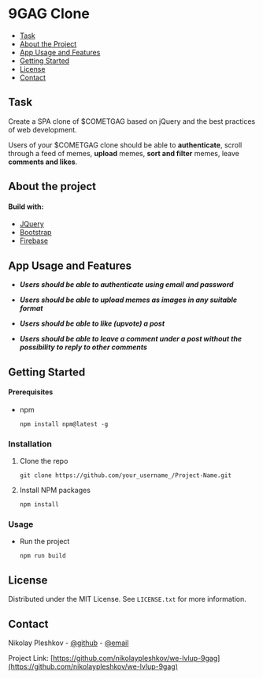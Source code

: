# 9GAG Clone

* [Task](#task)
* [About the Project](#about-the-project)
* [App Usage and Features](#app-usage-and-features)
* [Getting Started](#getting-started)
* [License](#license)
* [Contact](#contact)

## Task

Create a SPA clone of $COMETGAG based on jQuery and the best practices of web development.

Users of your $COMETGAG clone should be able to **authenticate**, scroll through a feed of memes, **upload** memes, **sort and filter** memes, leave **comments and likes**.

## About the project
#### Build with:
-   [JQuery](https://jquery.com/)
-   [Bootstrap](https://getbootstrap.com/)
-   [Firebase](https://firebase.google.com)
## App Usage and Features
* ***Users should be able to authenticate using email and password***

* ***Users should be able to upload memes as images in any suitable format***
* ***Users should be able to like (upvote) a post***
* ***Users should be able to leave a comment under a post without the possibility to reply to other comments***

## Getting Started
#### Prerequisites
* npm 
	 ```
	npm install npm@latest -g
	```

### Installation
1. Clone the repo
	```
	git clone https://github.com/your_username_/Project-Name.git
	```
2. Install NPM packages
	```
	npm install
	```
### Usage
* Run the project
	```
	npm run build
	```
## License
Distributed under the MIT License. See  `LICENSE.txt`  for more information.

## Contact

Nikolay Pleshkov -  [@github](https://github.com/nikolaypleshkov)  -  [@email](mailto:pleshkovn1kk@gmail.com)

Project Link:  [https://github.com/nikolaypleshkov/we-lvlup-9gag](https://github.com/nikolaypleshkov/we-lvlup-9gag)
